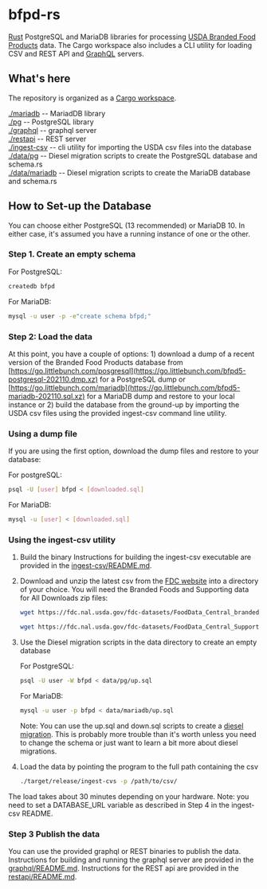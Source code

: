 # bfpd-rs

[Rust](https://www.rust-lang.org) PostgreSQL and MariaDB libraries for processing [USDA Branded Food Products](https://fdc.nal.usda.gov) data.  The Cargo workspace also includes  a CLI utility for loading CSV and REST API and [GraphQL](https://graphql.org) servers.

## What's here

The repository is organized as a [Cargo workspace](https://doc.rust-lang.org/book/ch14-03-cargo-workspaces.htmlhttps://doc.rust-lang.org/book/ch14-03-cargo-workspaces.html).  

[./mariadb](https://github.com/littlebunch/bfpd-rs/tree/master/mariadb) -- MariadDB library  
[./pg](https://github.com/littlebunch/bfpd-rs/tree/master/pg) -- PostgreSQL library  
[./graphql](https://github.com/littlebunch/bfpd-rs/tree/master/graphql) -- graphql server  
[./restapi](https://github.com/littlebunch/bfpd-rs/tree/master/restapi) -- REST server  
[./ingest-csv](https://github.com/littlebunch/bfpd-rs/tree/master/ingest-csv) -- cli utility for importing the USDA csv files into the database  
[./data/pg](https://github.com/littlebunch/bfpd-rs/tree/master/data/pg) -- Diesel migration scripts to create the PostgreSQL database and schema.rs  
[./data/mariadb](https://github.com/littlebunch/bfpd-rs/tree/master/data/mariadb) -- Diesel migration scripts to create the MariaDB database and schema.rs  

## How to Set-up the Database  

You can choose either PostgreSQL (13 recommended) or MariaDB 10.  In either case, it's assumed you have a running instance of one or the other.

### Step 1. Create an empty schema  

For PostgreSQL:

```bash
createdb bfpd
```

For MariaDB:  

```bash
mysql -u user -p -e"create schema bfpd;"
```

### Step 2: Load the data  

At this point, you have a couple of options:  1) download a dump of a recent version of the Branded Food Products database from [https://go.littlebunch.com/posgresql](https://go.littlebunch.com/bfpd5-postgresql-202110.dmp.xz) for a PostgreSQL dump or [https://go.littlebunch.com/mariadb](https://go.littlebunch.com/bfpd5-mariadb-202110.sql.xz) for a MariaDB dump and restore to your local instance or 2) build the database from the ground-up by importing the USDA csv files using the provided ingest-csv command line utility.  

### Using a dump file  

If you are using the first option, download the dump files and restore to your database:  

For postgreSQL:

```bash
psql -U [user] bfpd < [downloaded.sql]
```

For MariaDB:  

```bash
mysql -u [user] < [downloaded.sql]
```

### Using the ingest-csv utility  

01. Build the binary
Instructions for building the ingest-csv executable are provided in the [ingest-csv/README.md](https://github.com/littlebunch/bfpd-rs/tree/master/ingest-csv).

02. Download and unzip the latest csv from the [FDC website](https://fdc.nal.usda.gov/download-datasets.html) into a directory of your choice.  You will need the Branded Foods and Supporting data for All Downloads zip files:

    ```bash
    wget https://fdc.nal.usda.gov/fdc-datasets/FoodData_Central_branded_food_csv_2021-04-28.zip
    ```

    ```bash
    wget https://fdc.nal.usda.gov/fdc-datasets/FoodData_Central_Supporting_Data_csv_2021-04-28.zip
    ```

03. Use the Diesel migration scripts in the data directory to create an empty database

      For PostgreSQL:  

      ```bash
      psql -U user -W bfpd < data/pg/up.sql
      ```

      For MariaDB:  

      ```bash
      mysql -u user -p bfpd < data/mariadb/up.sql
      ```

      Note: You can use the up.sql and down.sql scripts to create a [diesel migration](https://diesel.rs/guides/getting-started/).  This is probably more trouble than it's worth unless you need to change the schema or just want to learn a bit more about diesel migrations.

04. Load the data by pointing the program to the full path containing the csv

    ```bash
    ./target/release/ingest-cvs -p /path/to/csv/
    ```

The load takes about 30 minutes depending on your hardware.  Note:  you need to set a DATABASE_URL variable as described in Step 4 in the ingest-csv README. 

### Step 3 Publish the data 

You can use the provided graphql or REST binaries to publish the data.  Instructions for building and running the graphql server are provided in the [graphql/README.md](https://github.com/littlebunch/bfpd-rs/tree/master/graphql).  Instructions for the REST api are provided in the [restapi/README.md](https://github.com/littlebunch/bfpd-rs/tree/master/restapi).
